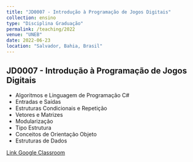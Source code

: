```yaml
---
title: "JD0007 - Introdução à Programação de Jogos Digitais"
collection: ensino
type: "Disciplina Graduação"
permalink: /teaching/2022
venue: "UNEB"
date: 2022-06-23
location: "Salvador, Bahia, Brasil"
---
```


## JD0007 - Introdução à Programação de Jogos Digitais

* Algoritmos e Linguagem de Programação C#
* Entradas e Saídas
* Estruturas Condicionais e Repetição
* Vetores e Matrizes
* Modularização
* Tipo Estrutura
* Conceitos de Orientação Objeto
* Estruturas de Dados

<p style="text-decoration:underline;"><a href="https://classroom.google.com/c/NDcxOTA1Njg0Njcz">Link Google Classroom</a></p>
